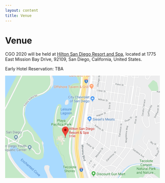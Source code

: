 ```yaml
---
layout: content
title: Venue
---
```

# Venue
CGO 2020 will be held at [Hilton San Diego Resort and Spa](https://www.sandiegohilton.com/), located at 1775 East Mission Bay Drive, 92109, San Diego, California, United States.

Early Hotel Reservation:  TBA

![hotel](img/hotel.jpg)
